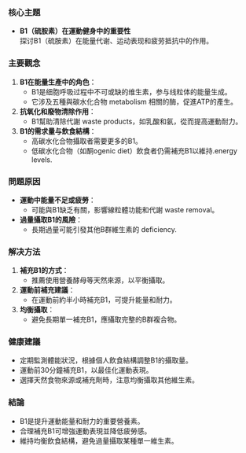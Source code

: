 ### 核心主題
- **B1（硫胺素）在運動健身中的重要性**  
  探讨B1（硫胺素）在能量代谢、运动表现和疲劳抵抗中的作用。

### 主要觀念
1. **B1在能量生產中的角色**：
   - B1是细胞呼吸过程中不可或缺的维生素，参与线粒体的能量生成。
   - 它涉及五種與碳水化合物 metabolism 相關的酶，促進ATP的產生。
2. **抗氧化和廢物清除作用**：
   - B1幫助清除代謝 waste products，如乳酸和氨，從而提高運動耐力。
3. **B1的需求量与飲食結構**：
   - 高碳水化合物攝取者需要更多的B1。
   - 低碳水化合物（如酮ogenic diet）飲食者仍需補充B1以維持.energy levels.

### 問題原因
- **運動中能量不足或疲勞**：
  - 可能與B1缺乏有關，影響線粒體功能和代謝 waste removal。
- **過量攝取B1的風險**：
  - 長期過量可能引發其他B群維生素的 deficiency.

### 解决方法
1. **補充B1的方式**：
   - 推薦使用營養酵母等天然來源，以平衡攝取。
2. **運動前補充建議**：
   - 在運動前約半小時補充B1，可提升能量和耐力。
3. **均衡攝取**：
   - 避免長期單一補充B1，應攝取完整的B群複合物。

### 健康建議
- 定期監測體能狀況，根據個人飲食結構調整B1的攝取量。
- 運動前30分鐘補充B1，以最佳化運動表現。
- 選擇天然食物來源或補充劑時，注意均衡攝取其他維生素。

### 結論
- B1是提升運動能量和耐力的重要營養素。
- 合理補充B1可增強運動表現並降低疲勞感。
- 維持均衡飲食結構，避免過量攝取某種單一維生素。